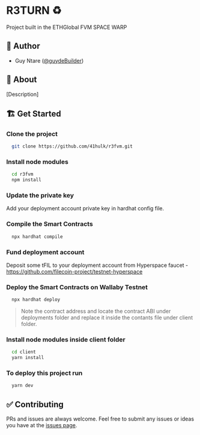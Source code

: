 #   R3TURN ♻️
Project built in the ETHGlobal FVM SPACE WARP

## 👤 Author
- Guy Ntare ([@guydeBuilder](https://twitter.com/guydeBuilder))

## 🌈 About
[Description]

## 🏗 Get Started
### Clone the project
```bash
  git clone https://github.com/41hulk/r3fvm.git
```
### Install node modules
```bash
  cd r3fvm
  npm install
```

### Update the private key
Add your deployment account private key in hardhat config file.

### Compile the Smart Contracts
```bash
  npx hardhat compile
```
### Fund deployment account
Deposit some tFIL to your deployment account from Hyperspace faucet - https://github.com/filecoin-project/testnet-hyperspace

### Deploy the Smart Contracts on Wallaby Testnet
```bash
  npx hardhat deploy
```

> Note the contract address and locate the contract ABI under deployments folder and replace it inside the contants file under client folder.

### Install node modules inside client folder
```bash
  cd client
  yarn install
```

### To deploy this project run

```bash
  yarn dev
```

## ✅ Contributing 
PRs and issues are always welcome. Feel free to submit any issues or ideas you have at the [issues page](https://github.com/41hulk/r3fvm/issues).